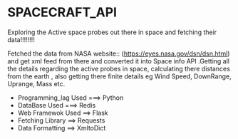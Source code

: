 # SPACECRAFT_API
Exploring the Active space probes out there in space and fetching their data!!!!!!!! 


Fetched the data from NASA website:: (https://eyes.nasa.gov/dsn/dsn.html) and get xml feed from there and converted it into Space info API .Getting all the details regarding the active probes in space, calculating there distances from the earth , also getting there finite details eg Wind Speed, DownRange, Uprange, Mass etc.

* Programming_lag Used ===> Python<br />
* DataBase Used ===> Redis<br />
* Web Framewok Used ==> Flask<br />
* Fetching Library ==> Requests<br />
* Data Formatting ==> XmltoDict<br />


